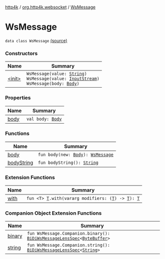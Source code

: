[http4k](../../index.md) / [org.http4k.websocket](../index.md) / [WsMessage](./index.md)

# WsMessage

`data class WsMessage` [(source)](https://github.com/http4k/http4k/blob/master/http4k-core/src/main/kotlin/org/http4k/websocket/websocket.kt#L32)

### Constructors

| Name | Summary |
|---|---|
| [&lt;init&gt;](-init-.md) | `WsMessage(value: `[`String`](https://kotlinlang.org/api/latest/jvm/stdlib/kotlin/-string/index.html)`)`<br>`WsMessage(value: `[`InputStream`](https://docs.oracle.com/javase/9/docs/api/java/io/InputStream.html)`)`<br>`WsMessage(body: `[`Body`](../../org.http4k.core/-body/index.md)`)` |

### Properties

| Name | Summary |
|---|---|
| [body](body.md) | `val body: `[`Body`](../../org.http4k.core/-body/index.md) |

### Functions

| Name | Summary |
|---|---|
| [body](body.md) | `fun body(new: `[`Body`](../../org.http4k.core/-body/index.md)`): `[`WsMessage`](./index.md) |
| [bodyString](body-string.md) | `fun bodyString(): `[`String`](https://kotlinlang.org/api/latest/jvm/stdlib/kotlin/-string/index.html) |

### Extension Functions

| Name | Summary |
|---|---|
| [with](../../org.http4k.core/with.md) | `fun <T> `[`T`](../../org.http4k.core/with.md#T)`.with(vararg modifiers: (`[`T`](../../org.http4k.core/with.md#T)`) -> `[`T`](../../org.http4k.core/with.md#T)`): `[`T`](../../org.http4k.core/with.md#T) |

### Companion Object Extension Functions

| Name | Summary |
|---|---|
| [binary](../../org.http4k.lens/binary.md) | `fun WsMessage.Companion.binary(): `[`BiDiWsMessageLensSpec`](../../org.http4k.lens/-bi-di-ws-message-lens-spec/index.md)`<`[`ByteBuffer`](https://docs.oracle.com/javase/9/docs/api/java/nio/ByteBuffer.html)`>` |
| [string](../../org.http4k.lens/string.md) | `fun WsMessage.Companion.string(): `[`BiDiWsMessageLensSpec`](../../org.http4k.lens/-bi-di-ws-message-lens-spec/index.md)`<`[`String`](https://kotlinlang.org/api/latest/jvm/stdlib/kotlin/-string/index.html)`>` |
